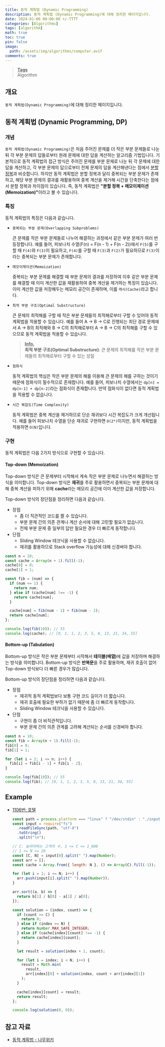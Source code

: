 ```yaml
---
title: 동적 계획법 (Dynamic Programming)
description: 동적 계획법 (Dynamic Programming)에 대해 정리한 페이지입니다.
date: 2024-01-06 00:00:00 +/-TTTT
categories: [Algorithms]
tags: [algorithm]
math: true
toc: true
pin: false
image:
  path: /assets/img/algorithms/computer.avif
comments: true
---
```


<blockquote class="prompt-info"><p><strong><u>Tags</u></strong> <br />
Algorithm</p></blockquote>

## 개요

`동적 계획법(Dynamic Programming)`에 대해 정리한 페이지입니다.

## 동적 계획법 (Dynamic Programming, DP)

### 개념

`동적 계획법(Dynamic Programming)`은 처음 주어진 문제를 더 작은 부분 문제들로 나눈 뒤 각 부분 문제의 답들로부터 원래 문제에 대한 답을 계산하는 알고리즘 기법입니다. 기본적으로 동적 계획법의 접근 방식은 주어진 문제를 부분 문제로 나눈 뒤 각 문제에 대한 답을 계산하고, 각 부분 문제의 답으로부터 전체 문제의 답을 계산해낸다는 점에서 <a href="../divide-and-conquer">분할 정복</a>과 비슷합니다. 하지만 동적 계획법은 분할 정복과 달리 중복되는 부분 문제가 존재하고, 해당 부분 문제의 결과를 재활용하여 중복 계산을 제거해 시간을 단축한다는 점에서 분할 정복과 차이점이 있습니다. 즉, 동적 계획법은 <b>"분할 정복 + 메모이제이션(Memoization)"</b>이라고 볼 수 있습니다.

### 특징

동적 계획법의 특징은 다음과 같습니다.

- `중복되는 부분 문제(Overlapping Subproblems)`

  큰 문제를 작은 부분 문제들로 나누어 해결하는 과정에서 같은 부분 문제가 여러 번 등장합니다. 예를 들어, 피보나치 수열(F(n) = F(n - 1) + F(n - 2))에서 `F(5)`를 구할 때 `F(4)`와 `F(3)`이 필요하고, `F(4)`를 구할 때 `F(3)`과 `F(2)`가 필요하므로 `F(3)`이라는 중복되는 부분 문제가 존재합니다.

- `메모이제이션(Memoization)`

  중복되는 부분 문제를 해결할 때 부분 문제의 결과를 저장하여 이후 같은 부분 문제를 해결할 때 이미 계산한 값을 재활용하여 중복 계산을 제거하는 특징이 있습니다. 이미 계산한 값을 저장해두는 메모리 공간이 존재하며, 이를 `캐시(Cache)`라고 합니다.

- `최적 부분 구조(Optimal Substructure)`

  큰 문제의 최적해를 구할 때 작은 부분 문제들의 최적해로부터 구할 수 있어야 동적 계획법을 적용할 수 있습니다. 예를 들어 A → B → C로 진행되는 최단 경로 문제에서 A → B의 최적해와 B → C의 최적해로부터 A → B → C의 최적해를 구할 수 있으므로 동적 계획법을 적용할 수 있습니다.

  <blockquote class="prompt-info"><p><strong><u>Info.</u></strong> <br />
  <b>최적 부분 구조(Optimal Substructure)</b>: 큰 문제의 최적해를 작은 부분 문제들의 최적해로부터 구할 수 있는 성질</p></blockquote>

- `점화식`

  동적 계획법의 핵심은 작은 부분 문제의 해를 이용해 큰 문제의 해를 구하는 것이기 때문에 점화식이 필수적으로 존재합니다. 예를 들어, 피보나치 수열에서는 `dp[n] = dp[n-1] + dp[n-2]`라는 점화식이 존재합니다. 만약 점화식이 없다면 동적 계획법을 적용할 수 없습니다.

- `시간 복잡도(Time Complexity)`

  동적 계획법은 중복 계산을 제거하므로 단순 재귀보다 시간 복잡도가 크게 개선됩니다. 예를 들어 피보나치 수열을 단순 재귀로 구현하면 `O(2ᴺ)`이지만, 동적 계획법을 적용하면 `O(N)`입니다.

### 구현

동적 계획법은 다음 2가지 방식으로 구현할 수 있습니다.

#### Top-down (Memoization)

Top-down 방식은 큰 문제부터 시작해서 계속 작은 부분 문제로 나누면서 해결하는 방식을 의미합니다. Top-down 방식은 <b>재귀</b>를 주로 활용하면서 중복되는 부분 문제에 대해 중복 계산을 피하기 위해 <b>cache</b>라는 메모리 공간에 이미 계산한 값을 저장합니다.

Top-down 방식의 장단점을 정리하면 다음과 같습니다.

- 장점
  - 좀 더 직관적인 코드를 짤 수 있습니다.
  - 부분 문제 간의 의존 관계나 계산 순서에 대해 고민할 필요가 없습니다.
  - 전체 부분 문제 중 일부의 답만 필요한 경우 더 빠르게 동작합니다.
- 단점
  - Sliding Window 테크닉을 사용할 수 없습니다.
  - 재귀를 활용하므로 Stack overflow 가능성에 대해 신경써야 합니다.

```javascript
const n = 10;
const cache = Array(n + 1).fill(-1);
cache[0] = 0;
cache[1] = 1;

const fib = (num) => {
  if (num <= 1) {
    return num;
  } else if (cache[num] !== -1) {
    return cache[num];
  }

  cache[num] = fib(num - 1) + fib(num - 2);
  return cache[num];
};

console.log(fib(10)); // 55
console.log(cache); // [0, 1, 1, 2, 3, 5, 8, 13, 21, 34, 55]
```

#### Bottom-up (Tabulation)

Bottom-up 방식은 작은 부분 문제부터 시작해서 <b>테이블(배열)</b>에 값을 저장하며 해결하는 방식을 의미합니다. Bottom-up 방식은 <b>반복문</b>을 주로 활용하며, 재귀 호출이 없어 Top-down 방식보다 더 빠른 경우가 많습니다.

Bottom-up 방식의 장단점을 정리하면 다음과 같습니다.

- 장점
  - 재귀적 동적 계획법보다 보통 구현 코드 길이가 더 짧습니다.
  - 재귀 호출에 필요한 부하가 없기 때문에 좀 더 빠르게 동작합니다.
  - Sliding Window 테크닉을 사용할 수 있습니다.
- 단점
  - 구현이 좀 더 비직관적입니다.
  - 부분 문제 간의 의존 관계를 고려해 계산되는 순서를 신경써야 합니다.

```javascript
const n = 10;
const fib = Array(n + 1).fill(-1);
fib[0] = 0;
fib[1] = 1;

for (let i = 2; i <= n; i++) {
  fib[i] = fib[i - 1] + fib[i - 2];
}

console.log(fib[10]); // 55
console.log(fib); // [0, 1, 1, 2, 3, 5, 8, 13, 21, 34, 55]
```

## Example

- <a href="https://www.acmicpc.net/problem/1106" target="_blank">1106번: 호텔</a>

  ```javascript
  const path = process.platform === "linux" ? "/dev/stdin" : "./input.txt";
  const input = require("fs")
    .readFileSync(path, "utf-8")
    .toString()
    .split("\n");

  // C: 늘려야하는 고객의 수, 1 <= C <= 1_000
  // 1 <= N <= 20
  const [C, N] = input[0].split(" ").map(Number);
  const arr = [];
  const cache = Array.from({ length: N }, () => Array(C).fill(-1));

  for (let i = 1; i <= N; i++) {
    arr.push(input[i].split(" ").map(Number));
  }

  arr.sort((a, b) => {
    return b[1] / b[0] - a[1] / a[0];
  });

  const solution = (index, count) => {
    if (count >= C) {
      return 0;
    } else if (index >= N) {
      return Number.MAX_SAFE_INTEGER;
    } else if (cache[index][count] !== -1) {
      return cache[index][count];
    }

    let result = solution(index + 1, count);

    for (let i = index; i < N; i++) {
      result = Math.min(
        result,
        arr[index][0] + solution(index, count + arr[index][1])
      );
    }

    cache[index][count] = result;
    return result;
  };

  console.log(solution(0, 0));
  ```

## 참고 자료

- <a href="https://namu.wiki/w/동적%20계획법" target="_blank">동적 계획법 - 나무위키</a>

